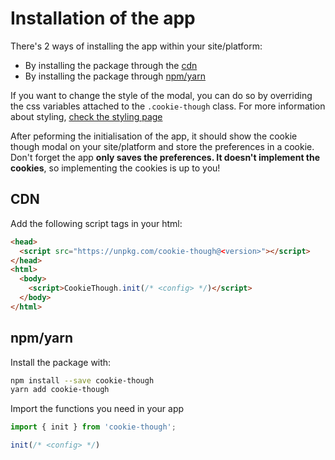 # Installation of the app

There's 2 ways of installing the app within your site/platform:

* By installing the package through the [cdn](##cdn)
* By installing the package through [npm/yarn](##npm/yarn)

If you want to change the style of the modal, you can do so by overriding the css variables attached to the `.cookie-though` class. For more information about styling, [check the styling page](/docs/styling)

After peforming the initialisation of the app, it should show the cookie though modal on your site/platform and store the preferences in a cookie. Don't forget the app **only saves the preferences. It doesn't implement the cookies**, so implementing the cookies is up to you!

## CDN

Add the following script tags in your html:

```html
<head>
  <script src="https://unpkg.com/cookie-though@<version>"></script>
</head>
<html>
  <body>
    <script>CookieThough.init(/* <config> */)</script>
  </body>
</html>
```

## npm/yarn

Install the package with:

```bash
npm install --save cookie-though
yarn add cookie-though
```

Import the functions you need in your app

```js
import { init } from 'cookie-though';

init(/* <config> */)
```
